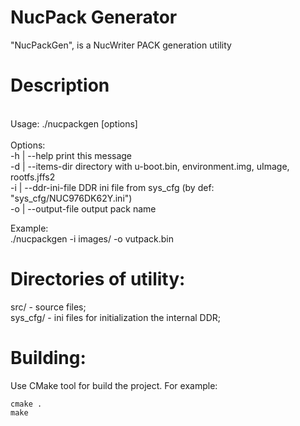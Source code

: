 NucPack Generator
==================

"NucPackGen", is a NucWriter PACK generation utility

Description
==================

<br>
Usage: ./nucpackgen [options]<br>
<br>
Options:<br>
-h | --help           print this message<br>
-d | --items-dir      directory with u-boot.bin, environment.img, uImage, rootfs.jffs2<br>
-i | --ddr-ini-file   DDR ini file from sys_cfg (by def: "sys_cfg/NUC976DK62Y.ini")<br>
-o | --output-file    output pack name<br>

Example:<br>
	./nucpackgen -i images/ -o vutpack.bin<br>

Directories of utility:
===================
src/                   - source files;<br>
sys_cfg/               - ini files for initialization the internal DDR;  <br> 


Building:
================================
Use CMake tool for build the project. For example:

	cmake .
	make 